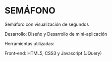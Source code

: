 SEMÁFONO
========

Semáforo con visualización de segundos

Desarrollo: Diseño y Desarrollo de mini-aplicación

Herramientas utilizadas:

Front-end: HTML5, CSS3 y Javascript (JQuery)